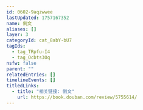 ```yaml
---
id: 0602-9aqzwwee
lastUpdated: 1757167352
name: 倒文
aliases: []
layer: 3
categoryId: cat_8abY-bU7
tagIds:
  - tag_TRpfu-I4
  - tag_Ocbts3Oq
nsfw: false
parent: ""
relatedEntries: []
timelineEvents: []
titledLinks:
  - title: "相关链接: 倒文"
    url: https://book.douban.com/review/5755614/
---
```


